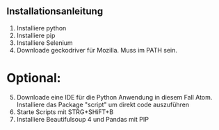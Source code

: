 ## Installationsanleitung 

1. Installiere python
2. Installiere pip
3. Installiere Selenium
4. Downloade geckodriver für Mozilla. Muss im PATH sein.



# Optional:
5. Downloade eine IDE für die Python Anwendung in diesem Fall Atom. Installiere das Package "script" um direkt code auszuführen
6. Starte Scripts mit STRG+SHiFT+B
7. Installiere Beautifulsoup 4 und Pandas mit PIP

